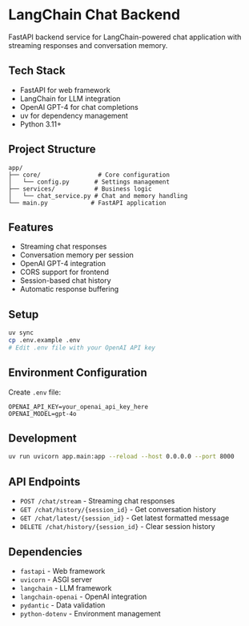 # LangChain Chat Backend

FastAPI backend service for LangChain-powered chat application with streaming responses and conversation memory.

## Tech Stack

- FastAPI for web framework
- LangChain for LLM integration
- OpenAI GPT-4 for chat completions
- uv for dependency management
- Python 3.11+

## Project Structure

```
app/
├── core/                # Core configuration
│   └── config.py       # Settings management
├── services/           # Business logic
│   └── chat_service.py # Chat and memory handling
└── main.py            # FastAPI application
```

## Features

- Streaming chat responses
- Conversation memory per session
- OpenAI GPT-4 integration
- CORS support for frontend
- Session-based chat history
- Automatic response buffering

## Setup

```bash
uv sync
cp .env.example .env
# Edit .env file with your OpenAI API key
```

## Environment Configuration

Create `.env` file:

```
OPENAI_API_KEY=your_openai_api_key_here
OPENAI_MODEL=gpt-4o
```

## Development

```bash
uv run uvicorn app.main:app --reload --host 0.0.0.0 --port 8000
```

## API Endpoints

- `POST /chat/stream` - Streaming chat responses
- `GET /chat/history/{session_id}` - Get conversation history
- `GET /chat/latest/{session_id}` - Get latest formatted message
- `DELETE /chat/history/{session_id}` - Clear session history

## Dependencies

- `fastapi` - Web framework
- `uvicorn` - ASGI server
- `langchain` - LLM framework
- `langchain-openai` - OpenAI integration
- `pydantic` - Data validation
- `python-dotenv` - Environment management
